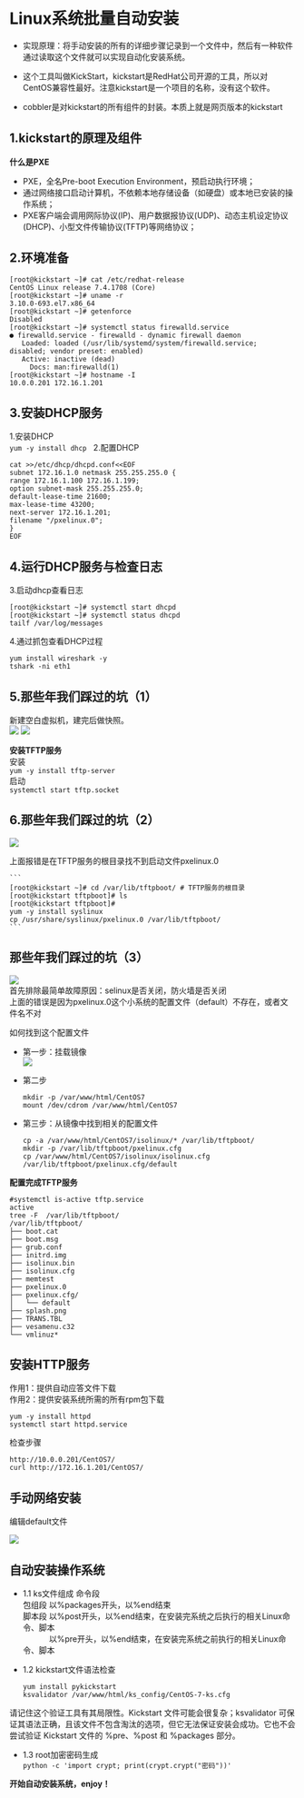 # Linux系统批量自动安装
- 实现原理：将手动安装的所有的详细步骤记录到一个文件中，然后有一种软件通过读取这个文件就可以实现自动化安装系统。<br>

- 这个工具叫做KickStart，kickstart是RedHat公司开源的工具，所以对CentOS兼容性最好。注意kickstart是一个项目的名称，没有这个软件。<br>

- cobbler是对kickstart的所有组件的封装。本质上就是网页版本的kickstart<br>

## 1.kickstart的原理及组件

__什么是PXE__<br>
- PXE，全名Pre-boot Execution Environment，预启动执行环境；
- 通过网络接口启动计算机，不依赖本地存储设备（如硬盘）或本地已安装的操作系统；
- PXE客户端会调用网际协议(IP)、用户数据报协议(UDP)、动态主机设定协议(DHCP)、小型文件传输协议(TFTP)等网络协议；

## 2.环境准备
```
[root@kickstart ~]# cat /etc/redhat-release
CentOS Linux release 7.4.1708 (Core)
[root@kickstart ~]# uname -r
3.10.0-693.el7.x86_64
[root@kickstart ~]# getenforce
Disabled
[root@kickstart ~]# systemctl status firewalld.service
● firewalld.service - firewalld - dynamic firewall daemon
   Loaded: loaded (/usr/lib/systemd/system/firewalld.service; disabled; vendor preset: enabled)
   Active: inactive (dead)
     Docs: man:firewalld(1)
[root@kickstart ~]# hostname -I
10.0.0.201 172.16.1.201
```

## 3.安装DHCP服务
1.安装DHCP<br>
``yum -y install dhcp``
 
2.配置DHCP<br>
```
cat >>/etc/dhcp/dhcpd.conf<<EOF
subnet 172.16.1.0 netmask 255.255.255.0 {
range 172.16.1.100 172.16.1.199;
option subnet-mask 255.255.255.0;
default-lease-time 21600;
max-lease-time 43200;
next-server 172.16.1.201;
filename "/pxelinux.0";
}
EOF
```

## 4.运行DHCP服务与检查日志
3.启动dhcp查看日志<br>
```
[root@kickstart ~]# systemctl start dhcpd
[root@kickstart ~]# systemctl status dhcpd
tailf /var/log/messages
```
4.通过抓包查看DHCP过程<br>
```
yum install wireshark -y
tshark -ni eth1
```

## 5.那些年我们踩过的坑（1）
新建空白虚拟机，建完后做快照。<br>
![](img/1.2.1.png) ![](img/1.2.2.png)<br>

__安装TFTP服务__<br>
安装<br>
``yum -y install tftp-server``<br>
启动<br>
 ``systemctl start tftp.socket``<br>

## 6.那些年我们踩过的坑（2）
![](img/1.2.3.png)<br>

上面报错是在TFTP服务的根目录找不到启动文件pxelinux.0<br>

    ```
    [root@kickstart ~]# cd /var/lib/tftpboot/ # TFTP服务的根目录
    [root@kickstart tftpboot]# ls
    [root@kickstart tftpboot]#
    yum -y install syslinux
    cp /usr/share/syslinux/pxelinux.0 /var/lib/tftpboot/
    ```

## 那些年我们踩过的坑（3）
![](img/1.2.4.png)<br>
首先排除最简单故障原因：selinux是否关闭，防火墙是否关闭<br>
上面的错误是因为pxelinux.0这个小系统的配置文件（default）不存在，或者文件名不对<br>


如何找到这个配置文件<br>
- 第一步：挂载镜像<br>
    ![](img/1.2.5.png)<br>
- 第二步<br>
    ```
    mkdir -p /var/www/html/CentOS7
    mount /dev/cdrom /var/www/html/CentOS7
    ```

- 第三步：从镜像中找到相关的配置文件<br>
    ```
    cp -a /var/www/html/CentOS7/isolinux/* /var/lib/tftpboot/
    mkdir -p /var/lib/tftpboot/pxelinux.cfg
    cp /var/www/html/CentOS7/isolinux/isolinux.cfg /var/lib/tftpboot/pxelinux.cfg/default
    ```

__配置完成TFTP服务__<br>
```
#systemctl is-active tftp.service
active
tree -F  /var/lib/tftpboot/
/var/lib/tftpboot/
├── boot.cat
├── boot.msg
├── grub.conf
├── initrd.img
├── isolinux.bin
├── isolinux.cfg
├── memtest
├── pxelinux.0
├── pxelinux.cfg/
│   └── default
├── splash.png
├── TRANS.TBL
├── vesamenu.c32
└── vmlinuz*
```

## 安装HTTP服务
作用1：提供自动应答文件下载<br>
作用2：提供安装系统所需的所有rpm包下载<br>
```
yum -y install httpd
systemctl start httpd.service
```
检查步骤<br>
```
http://10.0.0.201/CentOS7/
curl http://172.16.1.201/CentOS7/
```

## 手动网络安装
编辑default文件

![](img/1.2.6.png)<br>

## 自动安装操作系统
- 1.1 ks文件组成
    命令段<br>
    包组段  以%packages开头，以%end结束<br>
    脚本段  以%post开头，以%end结束，在安装完系统之后执行的相关Linux命令、脚本<br>
      　　　  以%pre开头，以%end结束，在安装完系统之前执行的相关Linux命令、脚本<br>

- 1.2 kickstart文件语法检查
    ```
    yum install pykickstart
    ksvalidator /var/www/html/ks_config/CentOS-7-ks.cfg
    ```
请记住这个验证工具有其局限性。Kickstart 文件可能会很复杂；ksvalidator 可保证其语法正确，且该文件不包含淘汰的选项，但它无法保证安装会成功。它也不会尝试验证 Kickstart 文件的 %pre、%post 和 %packages 部分。<br>

- 1.3 root加密密码生成<br>
    ``python -c 'import crypt; print(crypt.crypt("密码"))'``<br>


__开始自动安装系统，enjoy！__<br>
